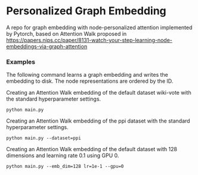 # Personalized Graph Embedding
A repo for graph embedding with node-personalized attention implemented by Pytorch, based on Attention Walk proposed in https://papers.nips.cc/paper/8131-watch-your-step-learning-node-embeddings-via-graph-attention

### Examples
The following command learns a graph embedding and writes the embedding to disk. The node representations are ordered by the ID.

Creating an Attention Walk embedding of the default dataset wiki-vote with the standard hyperparameter settings.

```
python main.py
```

Creating an Attention Walk embedding of the ppi dataset with the standard hyperparameter settings.

```
python main.py --dataset=ppi
```


Creating an Attention Walk embedding of the default dataset with 128 dimensions and learning rate 0.1 using GPU 0.


```
python main.py --emb_dim=128 lr=1e-1 --gpu=0

```

